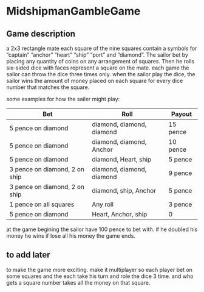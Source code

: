 # MidshipmanGambleGame

## Game description
a 2x3 rectangle mate each square of the nine squares contain a symbols for “captain” “anchor” “heart” “ship” “port” and “diamond”. The sailor bet by placing any quantity of coins on any arrangement of squares. Then he rolls six-sided dice with faces represent a square on the mate. each game the sailor can throw the dice three times only. when the sailor play the dice, the sailor wins the amount of money placed on each square for every dice number that matches the square.

some examples for how the sailer might play:

|                  Bet           |           Roll            |  Payout |
|--------------------------------|---------------------------|---------|
| 5 pence on diamond             |diamond, diamond, diamond  | 15 pence|
| 5 pence on diamond             |diamond, diamond, Anchor   | 10 pence|
| 5 pence on diamond             |diamond, Heart, ship       |  5 pence|
| 3 pence on diamond, 2 on ship  |diamond, diamond, diamond  |  9 pence|
| 3 pence on diamond, 2 on ship  |diamond, ship, Anchor      |  5 pence|
| 1 pence on all squares         |Any roll                   |  3 pence|
| 5 pence on diamond             |Heart, Anchor, ship        |    0    |

at the game begining the sailor have 100 pence to bet with. if he doubled his money he wins if lose all his money the game ends.


## to add later
to make the game more exciting. make it multiplayer so each player bet on some squares and the each take his turn and role the dice 3 time. and who gets a square number takes all the money on that square.